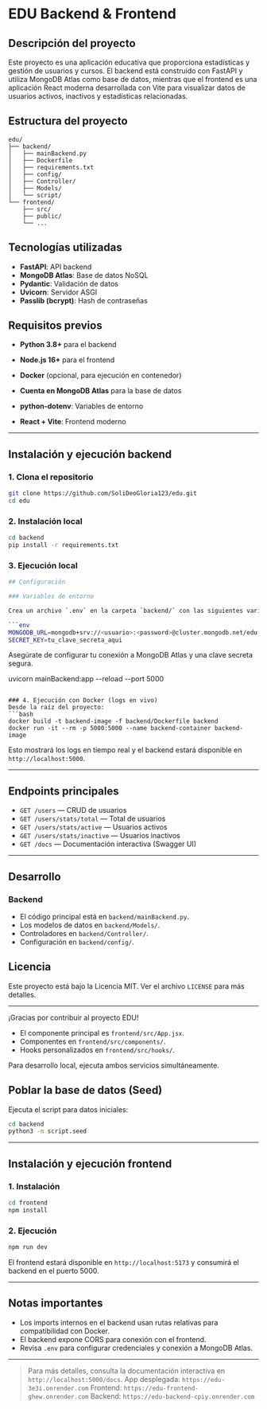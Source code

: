 # EDU Backend & Frontend
## Descripción del proyecto

Este proyecto es una aplicación educativa que proporciona estadísticas y gestión de usuarios y cursos. El backend está construido con FastAPI y utiliza MongoDB Atlas como base de datos, mientras que el frontend es una aplicación React moderna desarrollada con Vite para visualizar datos de usuarios activos, inactivos y estadísticas relacionadas.


## Estructura del proyecto

```
edu/
├── backend/
│   ├── mainBackend.py
│   ├── Dockerfile
│   ├── requirements.txt
│   ├── config/
│   ├── Controller/
│   ├── Models/
│   └── script/
└── frontend/
    ├── src/
    ├── public/
    └── ...
```

## Tecnologías utilizadas

- **FastAPI**: API backend
- **MongoDB Atlas**: Base de datos NoSQL
- **Pydantic**: Validación de datos
- **Uvicorn**: Servidor ASGI
- **Passlib (bcrypt)**: Hash de contraseñas
## Requisitos previos

- **Python 3.8+** para el backend
- **Node.js 16+** para el frontend
- **Docker** (opcional, para ejecución en contenedor)
- **Cuenta en MongoDB Atlas** para la base de datos

- **python-dotenv**: Variables de entorno
- **React + Vite**: Frontend moderno

---

## Instalación y ejecución backend

### 1. Clona el repositorio
```bash
git clone https://github.com/SoliDeoGloria123/edu.git
cd edu
```

### 2. Instalación local
```bash
cd backend
pip install -r requirements.txt
```

### 3. Ejecución local
```bash
## Configuración

### Variables de entorno

Crea un archivo `.env` en la carpeta `backend/` con las siguientes variables:

```env
MONGODB_URL=mongodb+srv://<usuario>:<password>@cluster.mongodb.net/edu
SECRET_KEY=tu_clave_secreta_aqui
```

Asegúrate de configurar tu conexión a MongoDB Atlas y una clave secreta segura.

uvicorn mainBackend:app --reload --port 5000
```

### 4. Ejecución con Docker (logs en vivo)
Desde la raíz del proyecto:
```bash
docker build -t backend-image -f backend/Dockerfile backend
docker run -it --rm -p 5000:5000 --name backend-container backend-image
```
Esto mostrará los logs en tiempo real y el backend estará disponible en `http://localhost:5000`.

---

## Endpoints principales

- `GET /users` — CRUD de usuarios
- `GET /users/stats/total` — Total de usuarios
- `GET /users/stats/active` — Usuarios activos
- `GET /users/stats/inactive` — Usuarios inactivos
- `GET /docs` — Documentación interactiva (Swagger UI)

---

## Desarrollo

### Backend

- El código principal está en `backend/mainBackend.py`.
- Los modelos de datos en `backend/Models/`.
- Controladores en `backend/Controller/`.
- Configuración en `backend/config/`.

## Licencia

Este proyecto está bajo la Licencia MIT. Ver el archivo `LICENSE` para más detalles.

---

¡Gracias por contribuir al proyecto EDU!
- El componente principal es `frontend/src/App.jsx`.
- Componentes en `frontend/src/components/`.
- Hooks personalizados en `frontend/src/hooks/`.

Para desarrollo local, ejecuta ambos servicios simultáneamente.

## Poblar la base de datos (Seed)

Ejecuta el script para datos iniciales:
```bash
cd backend
python3 -m script.seed
```

---

## Instalación y ejecución frontend

### 1. Instalación
```bash
cd frontend
npm install
```

### 2. Ejecución
```bash
npm run dev
```
El frontend estará disponible en `http://localhost:5173` y consumirá el backend en el puerto 5000.

---

## Notas importantes

- Los imports internos en el backend usan rutas relativas para compatibilidad con Docker.
- El backend expone CORS para conexión con el frontend.
- Revisa `.env` para configurar credenciales y conexión a MongoDB Atlas.

---

> Para más detalles, consulta la documentación interactiva en `http://localhost:5000/docs`.
> App desplegada: `https://edu-3e3i.onrender.com`
> Frontend: `https://edu-frontend-ghew.onrender.com`
> Backend:  `https://edu-backend-cpiy.onrender.com`